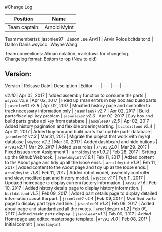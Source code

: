 #Change Log

Position | Name 
--- | ---
Team captain: | Arnold Myint
Team member(s): 
 jasonlee97  | Jason Lee
 Arv91       | Arvin Rolos
 bcitdaltond | Dalton Danis
 wsyccc      | Wayne Wang


Team conventions: Allman notation, markdown for changelog.  
Changelog format: Bottom to top (New to old).

<h2>Version: </h2>
Version | Release Date | Description  | Editor
--- | --- | --- | ---

*v2.10* | Apr 02, 2017 | Added assembly function to consume the parts | `wsyccc`
*v2.9* | Apr 02, 2017 | Fixed up small errors in buy box and build parts | `jasonlee97`
*v2.8* | Apr 02, 2017 | Modified history page and controller to track necessary information only | `jasonlee97`
*v2.7* | Apr 02, 2017 | Build parts fixed api key problem | `jasonlee97`
*v2.6* | Apr 02, 2017 | Buy box and build parts grabs api key from database | `jasonlee97`
*v2.5* | Apr 02, 2017 | Added history pagination and flexible ordering/sorting. | `bcitdaltond`
*v2.4* | Apr 01, 2017 | Added buy box and build parts that update parts database | `jasonlee97`
*v2.3* | Mar 31, 2017 | Migrate the project that work with mysql database | `wsyccc`
*v2.2* | Mar 30, 2017 | Added dashboard and hide buttons | `Arv91`
*v2.1* | Mar 29, 2017 | Added user roles | `Arv91`
*v2.0* | Mar 29, 2017 | Fixed issues from Assignment 1 | `arnoldmyint`
*v1.9.2* | Feb 28, 2017 | Setting up the Github Webhook. | `arnoldmyint`
*v1.9.1* | Feb 11, 2017 | Added content to the About page and tidy up all the loose ends. | `arnoldmyint`
*v1.9* | Feb 11, 2017 | Added content to the About page and tidy up all the loose ends. | `arnoldmyint`
*v1.8* | Feb 11, 2017 | Added robot model, assembly controller and view, modifed part and history model. | `wsyccc`
*v1.7* | Feb 11, 2017 | Updated homepage to display current factory information. | `Arv91`
*v1.6* | Feb 10, 2017 | Added history details page to display history information. | `bcitdaltond`
*v1.5* | Feb 09, 2017 | Added part details page to display detailed information about the part. | `jasonlee97`
*v1.4* | Feb 09, 2017 | Modified parts page to display part type and line. | `jasonlee97`
*v1.3* | Feb 09, 2017 | Added about page and standardized all the routes. | `arnoldmyint`
*v1.2* | Feb 09, 2017 | Added basic parts display. | `jasonlee97`
*v1.1* | Feb 09, 2017 | Added Homepage and edited masterpage template. | `Arv91`
*v1.0* | Feb 08, 2017 | Initial commit. | `arnoldmyint`

